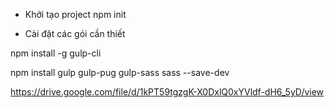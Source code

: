 - Khởi tạo project
  npm init

- Cài đặt các gói cần thiết

npm install -g gulp-cli

npm install gulp gulp-pug gulp-sass sass --save-dev

https://drive.google.com/file/d/1kPT59tgzgK-X0DxlQ0xYVldf-dH6_5yD/view
